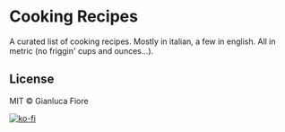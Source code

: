 # Cooking Recipes 

A curated list of cooking recipes. Mostly in italian, a few in english. All in metric (no friggin' cups and ounces...). 
## License

MIT © Gianluca Fiore

[![ko-fi](https://www.ko-fi.com/img/donate_sm.png)](https://ko-fi.com/W7W7KA0Z)
